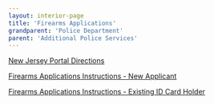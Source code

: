 ```yaml
---
layout: interior-page
title: 'Firearms Applications'
grandparent: 'Police Department'
parent: 'Additional Police Services'
---
```


[New Jersey Portal Directions](https://storage.googleapis.com/static.rutherford-nj.com/police/police-NJPortalDirections.pdf)

[Firearms Applications Instructions - New Applicant](http://static.rutherford-nj.com/police/RPD_Firearms%20Packet%20for%20New%20Applicant.pdf)

[Firearms Applications Instructions - Existing ID Card Holder](http://static.rutherford-nj.com/police/RPD_Firearms%20Packet%20for%20Existing%20ID%20Card%20Holder.pdf)
